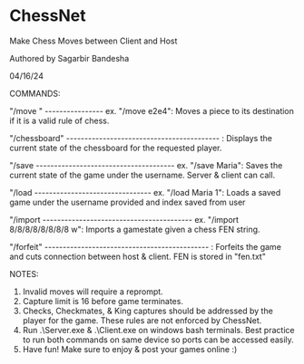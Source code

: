 # ChessNet
Make Chess Moves between Client and Host

Authored by Sagarbir Bandesha

04/16/24


COMMANDS:

"/move <starting square><endingsquare>" ---------------- ex. "/move e2e4": Moves a piece to its destination if it is a valid rule of chess.

"/chessboard" ------------------------------------------ : Displays the current state of the chessboard for the requested player.

"/save <username> -------------------------------------- ex. "/save Maria": Saves the current state of the game under the username. Server & client can call.

"/load <username> <int> -------------------------------- ex. "/load Maria 1": Loads a saved game under the username provided and index saved from user

"/import <FEN> ----------------------------------------- ex. "/import 8/8/8/8/8/8/8/8 w": Imports a gamestate given a chess FEN string.

"/forfeit" --------------------------------------------- : Forfeits the game and cuts connection between host & client. FEN is stored in "fen.txt"

NOTES:
1. Invalid moves will require a reprompt.
2. Capture limit is 16 before game terminates.
3. Checks, Checkmates, & King captures should be addressed by the player for the game. These rules are not enforced by ChessNet.
4. Run .\Server.exe & .\Client.exe on windows bash terminals. Best practice to run both commands on same device so ports can be accessed easily.
5. Have fun! Make sure to enjoy & post your games online :)
   
